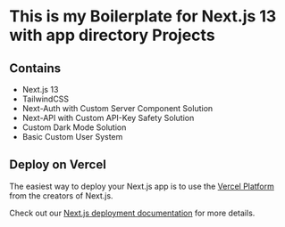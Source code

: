 # This is my Boilerplate for Next.js 13 with app directory Projects

## Contains

- Next.js 13
- TailwindCSS
- Next-Auth with Custom Server Component Solution
- Next-API with Custom API-Key Safety Solution
- Custom Dark Mode Solution
- Basic Custom User System

## Deploy on Vercel

The easiest way to deploy your Next.js app is to use the [Vercel Platform](https://vercel.com/new?utm_medium=default-template&filter=next.js&utm_source=create-next-app&utm_campaign=create-next-app-readme) from the creators of Next.js.

Check out our [Next.js deployment documentation](https://nextjs.org/docs/deployment) for more details.
